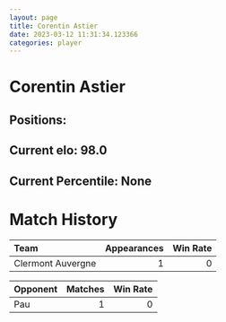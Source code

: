 ```yaml
---  
layout: page  
title: Corentin Astier  
date: 2023-03-12 11:31:34.123366  
categories: player  
---
```

# Corentin Astier

## Positions: 

## Current elo: 98.0

## Current Percentile: None

# Match History


| Team              |   Appearances |   Win Rate |
|:------------------|--------------:|-----------:|
| Clermont Auvergne |             1 |          0 |

| Opponent   |   Matches |   Win Rate |
|:-----------|----------:|-----------:|
| Pau        |         1 |          0 |